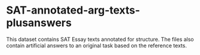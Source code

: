 # SAT-annotated-arg-texts-plusanswers
This dataset contains SAT Essay texts annotated for structure. The files also contain artificial answers to an original task based on the reference texts.
